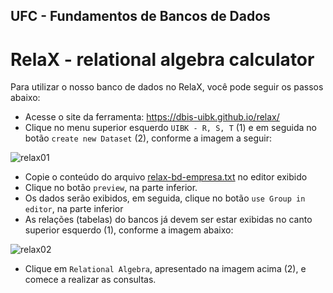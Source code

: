 ## UFC - Fundamentos de Bancos de Dados
# RelaX - relational algebra calculator

Para utilizar o nosso banco de dados no RelaX, você pode seguir os passos abaixo:

* Acesse o site da ferramenta: https://dbis-uibk.github.io/relax/
* Clique no menu superior esquerdo `UIBK - R, S, T` (1) e em seguida no botão `create new Dataset` (2), conforme a imagem a seguir:

![relax01](images/relax01.png)

* Copie o conteúdo do arquivo [relax-bd-empresa.txt](relax-bd-empresa.txt) no editor exibido
* Clique no botão `preview`, na parte inferior.
* Os dados serão exibidos, em seguida, clique no botão `use Group in editor`, na parte inferior
* As relações (tabelas) do bancos já devem ser estar exibidas no canto superior esquerdo (1), conforme a imagem abaixo:

![relax02](images/relax02.png)

* Clique em `Relational Algebra`, apresentado na imagem acima (2), e comece a realizar as consultas.
